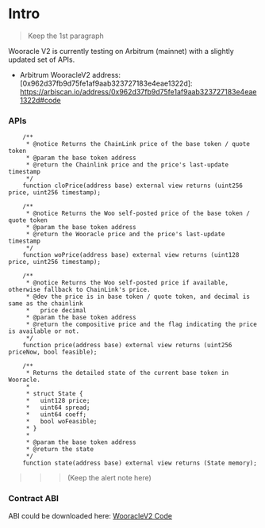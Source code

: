 # Intro

> Keep the 1st paragraph

Wooracle V2 is currently testing on Arbitrum (mainnet) with a slightly updated set of APIs.

- Arbitrum WooracleV2 address: [0x962d37fb9d75fe1af9aab323727183e4eae1322d]: https://arbiscan.io/address/0x962d37fb9d75fe1af9aab323727183e4eae1322d#code

### APIs

```
    /**
     * @notice Returns the ChainLink price of the base token / quote token
     * @param the base token address
     * @return the Chainlink price and the price's last-update timestamp
     */
    function cloPrice(address base) external view returns (uint256 price, uint256 timestamp);

    /**
     * @notice Returns the Woo self-posted price of the base token / quote token
     * @param the base token address
     * @return the Wooracle price and the price's last-update timestamp
     */
    function woPrice(address base) external view returns (uint128 price, uint256 timestamp);

    /**
     * @notice Returns the Woo self-posted price if available, otherwise fallback to ChainLink's price.
     * @dev the price is in base token / quote token, and decimal is same as the chainlink
     *   price decimal
     * @param the base token address
     * @return the compositive price and the flag indicating the price is available or not.
     */
    function price(address base) external view returns (uint256 priceNow, bool feasible);

    /**
     * Returns the detailed state of the current base token in Wooracle.
     *
     * struct State {
     *   uint128 price;
     *   uint64 spread;
     *   uint64 coeff;
     *   bool woFeasible;
     * }
     *
     * @param the base token address
     * @return the state
     */
    function state(address base) external view returns (State memory);

```

> > > (Keep the alert note here)

### Contract ABI

ABI could be downloaded here: [WooracleV2 Code](https://arbiscan.io/address/0x962d37fb9d75fe1af9aab323727183e4eae1322d#code)
